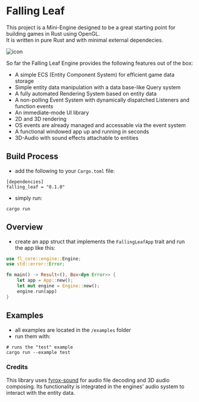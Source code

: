 # Falling Leaf
This project is a Mini-Engine designed to be a great starting point for building games in Rust using OpenGL.\
It is written in pure Rust and with minimal external dependecies.

![icon](https://github.com/luca-jt/Falling-Leaf/assets/82292985/c87b1c7c-119f-4934-9eb2-0854884bc3f5)

So far the Falling Leaf Engine provides the following features out of the box:
- A simple ECS (Entity Component System) for efficient game data storage
- Simple entity data manipulation with a data base-like Query system
- A fully automated Rendering System based on entity data
- A non-polling Event System with dynamically dispatched Listeners and function events
- An immediate-mode UI library
- 2D and 3D rendering
- OS events are already managed and accessable via the event system
- A functional windowed app up and running in seconds
- 3D-Audio with sound effects attachable to entities

## Build Process
- add the following to your `Cargo.toml` file:
```
[dependencies]
falling_leaf = "0.1.0"
```
- simply run:
```
cargo run
```
## Overview
- create an app struct that implements the `FallingLeafApp` trait and run the app like this:
```rs
use fl_core::engine::Engine;
use std::error::Error;

fn main() -> Result<(), Box<dyn Error>> {
    let app = App::new();
    let mut engine = Engine::new();
    engine.run(app)
}
```
## Examples
- all examples are located in the `/examples` folder
- run them with:
```
# runs the "test" example
cargo run --example test
```
### Credits
This library uses [fyrox-sound](https://github.com/FyroxEngine/Fyrox/tree/master/fyrox-sound) for audio file decoding and 3D audio composing. Its functionality is integrated in the engines' audio system to interact with the entity data.
